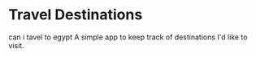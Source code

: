 # Travel Destinations
can i tavel to egypt
A simple app to keep track of destinations I'd like to visit.
